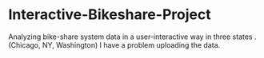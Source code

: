 # Interactive-Bikeshare-Project
Analyzing bike-share system data in a user-interactive way in three states . (Chicago, NY, Washington)
I have a problem uploading the data.
